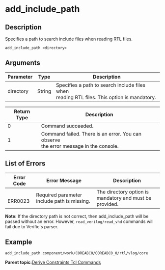 # add\_include\_path

## Description

Specifies a path to search include files when reading RTL files.

``` {#CODEBLOCK_TQS_HFX_Z5B}
add_include_path <directory>
```

## Arguments

|Parameter|Type|Description|
|---------|----|-----------|
|directory|String|Specifies a path to search include files when<br /> reading RTL files. This option is mandatory.|

|Return Type|Description|
|-----------|-----------|
|0|Command succeeded.|
|1|Command failed. There is an error. You can observe<br /> the error message in the console.|

## List of Errors

|Error Code|Error Message|Description|
|----------|-------------|-----------|
|<br /> ERR0023<br />|Required parameter include path is missing.|The directory option is mandatory and must be<br /> provided.|

**Note:** If the directory path is not correct, then add\_include\_path will be passed without an error. However, `read_verilog/read_vhd` commands will fail due to Verific's parser.

## Example

``` {#CODEBLOCK_UQS_HFX_Z5B}
add_include_path component/work/COREABC0/COREABC0_0/rtl/vlog/core
```

**Parent topic:**[Derive Constraints Tcl Commands](GUID-E8E3F99E-67E3-4A1C-A7FF-4408B37FDF2E.md)

